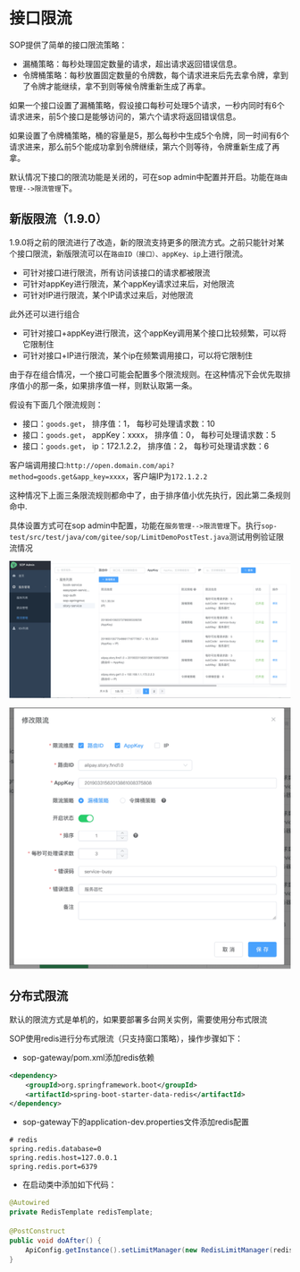 # 接口限流

SOP提供了简单的接口限流策略：

- 漏桶策略：每秒处理固定数量的请求，超出请求返回错误信息。
- 令牌桶策略：每秒放置固定数量的令牌数，每个请求进来后先去拿令牌，拿到了令牌才能继续，拿不到则等候令牌重新生成了再拿。

如果一个接口设置了漏桶策略，假设接口每秒可处理5个请求，一秒内同时有6个请求进来，前5个接口是能够访问的，第六个请求将返回错误信息。

如果设置了令牌桶策略，桶的容量是5，那么每秒中生成5个令牌，同一时间有6个请求进来，那么前5个能成功拿到令牌继续，第六个则等待，令牌重新生成了再拿。

默认情况下接口的限流功能是关闭的，可在sop admin中配置并开启。功能在`路由管理-->限流管理`下。

## 新版限流（1.9.0）

1.9.0将之前的限流进行了改造，新的限流支持更多的限流方式。之前只能针对某个接口限流，新版限流可以在`路由ID（接口）、appKey、ip`上进行限流。

- 可针对接口进行限流，所有访问该接口的请求都被限流
- 可针对appKey进行限流，某个appKey请求过来后，对他限流
- 可针对IP进行限流，某个IP请求过来后，对他限流

此外还可以进行组合

- 可针对接口+appKey进行限流，这个appKey调用某个接口比较频繁，可以将它限制住
- 可针对接口+IP进行限流，某个ip在频繁调用接口，可以将它限制住

由于存在组合情况，一个接口可能会配置多个限流规则。在这种情况下会优先取排序值小的那一条，如果排序值一样，则默认取第一条。

假设有下面几个限流规则：

- 接口：`goods.get`， 排序值：1， 每秒可处理请求数：10
- 接口：`goods.get`， appKey：xxxx， 排序值：0， 每秒可处理请求数：5
- 接口：`goods.get`， ip：172.1.2.2， 排序值：2， 每秒可处理请求数：6

客户端调用接口:`http://open.domain.com/api?method=goods.get&app_key=xxxx`，客户端IP为`172.1.2.2`

这种情况下上面三条限流规则都命中了，由于排序值小优先执行，因此第二条规则命中.


具体设置方式可在sop admin中配置，功能在`服务管理-->限流管理`下。执行`sop-test/src/test/java/com/gitee/sop/LimitDemoPostTest.java`测试用例验证限流情况

![限流配置](images/10092_1.png "10092_1.png")

![限流配置](images/10092_2.png "10092_2.png")

## 分布式限流

默认的限流方式是单机的，如果要部署多台网关实例，需要使用分布式限流

SOP使用redis进行分布式限流（只支持窗口策略），操作步骤如下：

- sop-gateway/pom.xml添加redis依赖

```xml
<dependency>
    <groupId>org.springframework.boot</groupId>
    <artifactId>spring-boot-starter-data-redis</artifactId>
</dependency>
```

- sop-gateway下的application-dev.properties文件添加redis配置

```properties
# redis
spring.redis.database=0
spring.redis.host=127.0.0.1
spring.redis.port=6379
```

- 在启动类中添加如下代码：

```java
@Autowired
private RedisTemplate redisTemplate;

@PostConstruct
public void doAfter() {
    ApiConfig.getInstance().setLimitManager(new RedisLimitManager(redisTemplate));
}
```


